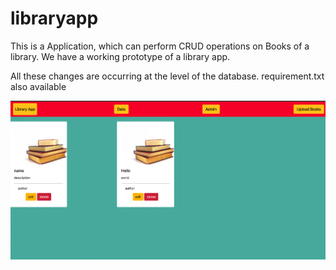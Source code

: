# libraryapp
This is a Application, which can perform CRUD operations on Books of a library.
We have a working prototype of a library app.


All these changes are occurring at the level of the database.
requirement.txt also available

![](ss1.png)